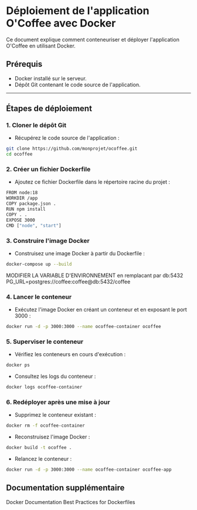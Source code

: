 # Déploiement de l'application O'Coffee avec Docker

Ce document explique comment conteneuriser et déployer l'application O'Coffee en utilisant Docker.

## **Prérequis**

- Docker installé sur le serveur.
- Dépôt Git contenant le code source de l'application.

---

## **Étapes de déploiement**

### 1. Cloner le dépôt Git

- Récupérez le code source de l'application :

```bash
git clone https://github.com/monprojet/ocoffee.git
cd ocoffee
```

### 2. Créer un fichier Dockerfile

- Ajoutez ce fichier Dockerfile dans le répertoire racine du projet :

```bash
FROM node:18
WORKDIR /app
COPY package.json .
RUN npm install
COPY . .
EXPOSE 3000
CMD ["node", "start"]
```

### 3. Construire l'image Docker

- Construisez une image Docker à partir du Dockerfile :

```bash
docker-compose up --build
```

MODIFIER LA VARIABLE D'ENVIRONNEMENT en remplacant par db:5432 PG_URL=postgres://coffee:coffee@db:5432/coffee

### 4. Lancer le conteneur

- Exécutez l'image Docker en créant un conteneur et en exposant le port 3000 :

```bash
docker run -d -p 3000:3000 --name ocoffee-container ocoffee
```

### 5. Superviser le conteneur

- Vérifiez les conteneurs en cours d'exécution :

```bash
docker ps
```

- Consultez les logs du conteneur :

```bash
docker logs ocoffee-container
```

### 6. Redéployer après une mise à jour

- Supprimez le conteneur existant :

```bash
docker rm -f ocoffee-container
```

- Reconstruisez l'image Docker :

```bash
docker build -t ocoffee .
```

- Relancez le conteneur :

```bash
docker run -d -p 3000:3000 --name ocoffee-container ocoffee-app
```

## Documentation supplémentaire

Docker Documentation
Best Practices for Dockerfiles
